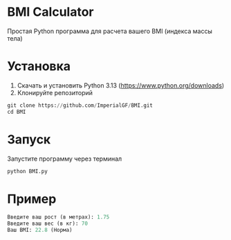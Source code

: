 # BMI Calculator
Простая Python программа для расчета вашего BMI (индекса массы тела)

# Установка
1. Скачать и установить Python 3.13 (https://www.python.org/downloads)
2. Клонируйте репозиторий
```python
git clone https://github.com/ImperialGF/BMI.git
cd BMI
```

# Запуск
Запустите программу через терминал
```python
python BMI.py
```

# Пример
```python
Введите ваш рост (в метрах): 1.75
Введите ваш вес (в кг): 70
Ваш BMI: 22.8 (Норма)
```